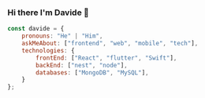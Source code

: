 <!--
**davidestrati/davidestrati** is a ✨ _special_ ✨ repository because its `README.md` (this file) appears on your GitHub profile.

Here are some ideas to get you started:

- 🔭 I’m currently working on ...
- 🌱 I’m currently learning ...
- 👯 I’m looking to collaborate on ...
- 🤔 I’m looking for help with ...
- 💬 Ask me about ...
- 📫 How to reach me: ...
- 😄 Pronouns: ...
- ⚡ Fun fact: ...
-->

### Hi there I'm Davide 👋

```javascript
const davide = {
    pronouns: "He" | "Him",
    askMeAbout: ["frontend", "web", "mobile", "tech"],
    technologies: {
        frontEnd: ["React", "flutter", "Swift"],
        backEnd: ["nest", "node"],
        databases: ["MongoDB", "MySQL"],
    }
};
```
